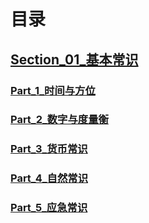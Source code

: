 # 目录

## [Section_01_基本常识](./Section_01_基本常识)

### 	[Part_1_时间与方位](./Section_01_基本常识/Part_1_时间与方位)

### 	[Part_2_数字与度量衡](./Section_01_基本常识/Part_2_数字与度量衡)

### 	[Part_3_货币常识](./Section_01_基本常识\Part_3_货币常识)

### 	[Part_4_自然常识](./Section_01_基本常识\Part_4_自然常识)

### 	[Part_5_应急常识](./Section_01_基本常识\Part_5_应急常识)